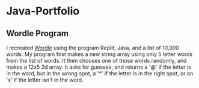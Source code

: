 # Java-Portfolio

## Wordle Program
I recreated  <a href = "https://www.nytimes.com/games/wordle/index.html">Wordle</a> using the program Replit, Java, and a list of 10,000 words. My program first makes a new string array using only 5 letter words from the list of words. It then chooses one of those words randomly, and makes a 12x5 2d array. It asks for guesses, and returns a '@' if the letter is in the word, but in the wrong spot, a '*' if the letter is in the right spot, or an 'x' if the letter isn't in the word.
